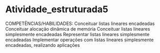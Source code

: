 # Atividade_estruturada5
COMPETÊNCIAS/HABILIDADES: Conceituar listas lineares encadeadas Conceituar alocação dinâmica de memória Conceituar listas lineares simplesmente encadeadas Representar listas lineares simplesmente encadeadas Implementar operações com listas lineares simplesmente encadeadas, realizando aplicações
